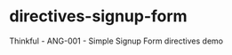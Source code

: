 directives-signup-form
======================

Thinkful - ANG-001 - Simple Signup Form directives demo
